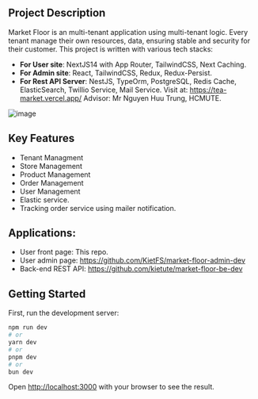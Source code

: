 
## Project Description
Market Floor is an multi-tenant application using multi-tenant logic. Every tenant manage their own resources, data, ensuring stable and security for their customer. This project is written with various tech stacks:
* **For User site**: NextJS14 with App Router, TailwindCSS, Next Caching.
* **For Admin site**:  React, TailwindCSS, Redux, Redux-Persist.
* **For Rest API Server**: NestJS, TypeOrm, PostgreSQL, Redis Cache, ElasticSearch, Twillio Service, Mail Service.
Visit at: https://tea-market.vercel.app/
Advisor: Mr Nguyen Huu Trung, HCMUTE.


![image](https://github.com/user-attachments/assets/fa17ef7e-d7fb-43c3-b651-e1d8cad010c0)


## Key Features
* Tenant Managment
* Store Management
* Product Management
* Order Management
* User Management
* Elastic service.
* Tracking order service using mailer notification.

## Applications:
* User front page: This repo.
* User admin page: https://github.com/KietFS/market-floor-admin-dev
* Back-end REST API: https://github.com/kietute/market-floor-be-dev


## Getting Started

First, run the development server:

```bash
npm run dev
# or
yarn dev
# or
pnpm dev
# or
bun dev
```

Open [http://localhost:3000](http://localhost:3000) with your browser to see the result.

